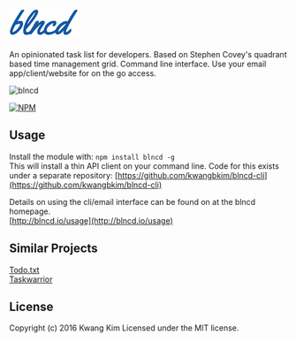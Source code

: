 # ![](/public/assets/readme-logo.png?raw=true)

An opinionated task list for developers.  Based on Stephen Covey's quadrant based time management grid.  Command line interface.  Use your email app/client/website for on the go access.

![blncd](http://blncd.io/assets/blncd-demo.gif)

[![NPM](https://nodei.co/npm/blncd.png?downloads=true)](https://nodei.co/npm/blncd/)

## Usage
Install the module with: `npm install blncd -g`  
This will install a thin API client on your command line.  Code for this exists under a separate repository: [https://github.com/kwangbkim/blncd-cli](https://github.com/kwangbkim/blncd-cli)

Details on using the cli/email interface can be found on at the blncd homepage.  
[http://blncd.io/usage](http://blncd.io/usage)

## Similar Projects
[Todo.txt](https://github.com/ginatrapani/todo.txt-cli)  
[Taskwarrior](https://taskwarrior.org/)

## License
Copyright (c) 2016 Kwang Kim
Licensed under the MIT license.
